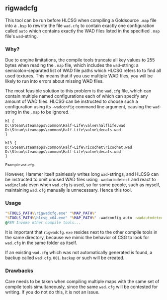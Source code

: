 ## rigwadcfg

This tool can be run before HLCSG when compiling a Goldsource `.map` file into a `.bsp` to rewrite the file `wad.cfg` to contain exactly one configuration called `auto` which contains exactly the WAD files listed in the specified `.map` file's `wad`-string.

### Why?

Due to engine limitations, the compile tools truncate all key values to 255 bytes when reading the `.map` file, which includes the `wad`-string: a semicolon-separated list of WAD file paths which HLCSG refers to to find all used textures. This means that if you use multiple WAD files, you will be likely to run into errors about missing WAD files.

The most feasible solution to this problem is the `wad.cfg` file, which can contain multiple named configurations each of which can specify any amount of WAD files. HLCSG can be instructed to choose such a configuration using its `-wadconfig` command line argument, causing the `wad`-string in the `.map` to be ignored.

```wadcfg
hl {
D:\Steam\steamapps\common\Half-Life\valve\halflife.wad
D:\Steam\steamapps\common\Half-Life\valve\decals.wad
}

hl3 {
D:\Steam\steamapps\common\Half-Life\ricochet\ricochet.wad
D:\Steam\steamapps\common\Half-Life\valve\decals.wad
}
```
<sup>Example `wad.cfg`.</sup>

However, Hammer itself painlessly writes long `wad`-strings, and HLCSG can be instructed to omit unused WAD files using `-wadautodetect` and react to `-wadinclude` even when `wad.cfg` is used, so for some people, such as myself, maintaining `wad.cfg` manually is unnecessary. Hence this tool.

### Usage

```bat
"%TOOLS_PATH%\rigwadcfg.exe" "%MAP_PATH%"
"%TOOLS_PATH%\hlcsg_x64.exe" "%MAP_PATH%" -wadconfig auto -wadautodetect
@REM Invoke other compile tools...
```

It is important that `rigwadcfg.exe` resides next to the other compile tools in the same directory, because we mimic the behavior of CSG to look for `wad.cfg` in the same folder as itself.

If an existing `wad.cfg` which was not automatically generated is found, a backup called `wad.cfg.001.backup` or such will be created.

### Drawbacks

Care needs to be taken when compiling multiple maps with the same set of compile tools simultaneously, since the same `wad.cfg` will be contested for writing. If you do not do this, it is not an issue.
